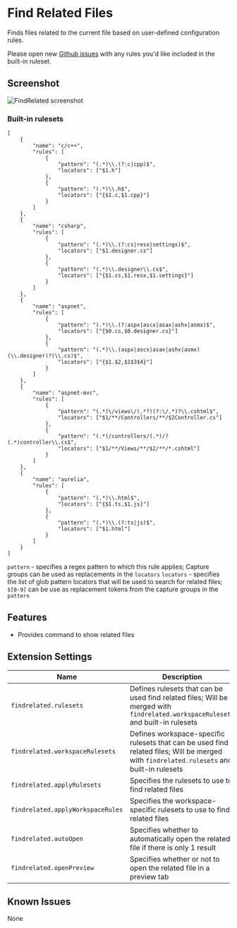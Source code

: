 # Find Related Files

Finds files related to the current file based on user-defined configuration rules.

Please open new [Github issues](https://github.com/eamodio/vscode-find-related/issues) with any rules you'd like included in the built-in ruleset.

## Screenshot

![FindRelated screenshot](https://raw.githubusercontent.com/eamodio/vscode-find-related/master/images/screenshot.png)

### Built-in rulesets
```
[
    {
        "name": "c/c++",
        "rules": [
            {
                "pattern": "(.*)\\.(?:c|cpp)$",
                "locators": ["$1.h"]
            },
            {
                "pattern": "(.*)\\.h$",
                "locators": ["{$1.c,$1.cpp}"]
            }
        ]
    },
    {
        "name": "csharp",
        "rules": [
            {
                "pattern": "(.*)\\.(?:cs|resx|settings)$",
                "locators": ["$1.designer.cs"]
            },
            {
                "pattern": "(.*)\\.designer\\.cs$",
                "locators": ["{$1.cs,$1.resx,$1.settings}"]
            }
        ]
    },
    {
        "name": "aspnet",
        "rules": [
            {
                "pattern": "(.*)\\.(?:aspx|ascx|asax|ashx|asmx)$",
                "locators": ["{$0.cs,$0.designer.cs}"]
            },
            {
                "pattern": "(.*)\\.(aspx|ascx|asax|ashx|asmx)(\\.designer)?(\\.cs)$",
                "locators": ["{$1.$2,$1$3$4}"]
            }
        ]
    },
    {
        "name": "aspnet-mvc",
        "rules": [
            {
                "pattern": "(.*)\/views\/(.*?)(?:\/.*)?\\.cshtml$",
                "locators": ["$1/**/Controllers/**/$2Controller.cs"]
            },
            {
                "pattern": "(.*)/controllers/(.*)/?(.*)controller\\.cs$",
                "locators": ["$1/**/Views/**/$2/**/*.cshtml"]
            }
        ]
    },
    {
        "name": "aurelia",
        "rules": [
            {
                "pattern": "(.*)\\.html$",
                "locators": ["{$1.ts,$1.js}"]
            },
            {
                "pattern": "(.*)\\.(?:ts|js)$",
                "locators": ["$1.html"]
            }
        ]
    }
]
```

`pattern` - specifies a regex pattern to which this rule applies; Capture groups can be used as replacements in the `locators`
`locators` - specifies the list of glob pattern locators that will be used to search for related files; `$[0-9]` can be use as replacement tokens from the capture groups in the `pattern`

## Features

- Provides command to show related files

## Extension Settings

|Name | Description
|-----|------------
|`findrelated.rulesets`|Defines rulesets that can be used find related files; Will be merged with `findrelated.workspaceRulesets` and built-in rulesets
|`findrelated.workspaceRulesets`|Defines workspace-specific rulesets that can be used find related files; Will be merged with `findrelated.rulesets` and built-in rulesets
|`findrelated.applyRulesets`|Specifies the rulesets to use to find related files
|`findrelated.applyWorkspaceRules`|Specifies the workspace-specific rulesets to use to find related files
|`findrelated.autoOpen`|Specifies whether to automatically open the related file if there is only 1 result
|`findrelated.openPreview`|Specifies whether or not to open the related file in a preview tab

## Known Issues

None
